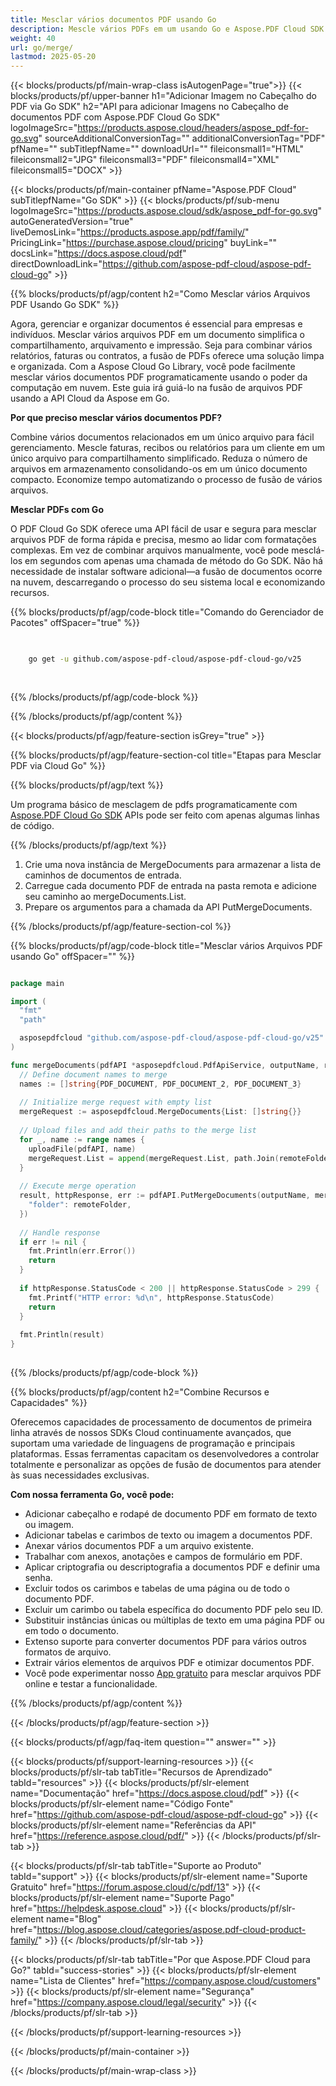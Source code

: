 ```yaml
---
title: Mesclar vários documentos PDF usando Go
description: Mescle vários PDFs em um usando Go e Aspose.PDF Cloud SDK.
weight: 40
url: go/merge/
lastmod: 2025-05-20
---
```


{{< blocks/products/pf/main-wrap-class isAutogenPage="true">}}
{{< blocks/products/pf/upper-banner h1="Adicionar Imagem no Cabeçalho do PDF via Go SDK" h2="API para adicionar Imagens no Cabeçalho de documentos PDF com Aspose.PDF Cloud Go SDK" logoImageSrc="https://products.aspose.cloud/headers/aspose_pdf-for-go.svg" sourceAdditionalConversionTag="" additionalConversionTag="PDF" pfName="" subTitlepfName="" downloadUrl="" fileiconsmall1="HTML" fileiconsmall2="JPG" fileiconsmall3="PDF" fileiconsmall4="XML" fileiconsmall5="DOCX" >}}

{{< blocks/products/pf/main-container pfName="Aspose.PDF Cloud" subTitlepfName="Go SDK" >}}
{{< blocks/products/pf/sub-menu logoImageSrc="https://products.aspose.cloud/sdk/aspose_pdf-for-go.svg"
autoGeneratedVersion="true"
liveDemosLink="https://products.aspose.app/pdf/family/" PricingLink="https://purchase.aspose.cloud/pricing" buyLink="" docsLink="https://docs.aspose.cloud/pdf"  directDownloadLink="https://github.com/aspose-pdf-cloud/aspose-pdf-cloud-go" >}}

{{% blocks/products/pf/agp/content h2="Como Mesclar vários Arquivos PDF Usando Go SDK" %}}

Agora, gerenciar e organizar documentos é essencial para empresas e indivíduos. Mesclar vários arquivos PDF em um documento simplifica o compartilhamento, arquivamento e impressão. Seja para combinar vários relatórios, faturas ou contratos, a fusão de PDFs oferece uma solução limpa e organizada. Com a Aspose Cloud Go Library, você pode facilmente mesclar vários documentos PDF programaticamente usando o poder da computação em nuvem. Este guia irá guiá-lo na fusão de arquivos PDF usando a API Cloud da Aspose em Go.

**Por que preciso mesclar vários documentos PDF?**

Combine vários documentos relacionados em um único arquivo para fácil gerenciamento. Mescle faturas, recibos ou relatórios para um cliente em um único arquivo para compartilhamento simplificado. Reduza o número de arquivos em armazenamento consolidando-os em um único documento compacto. Economize tempo automatizando o processo de fusão de vários arquivos.

**Mesclar PDFs com Go**

O PDF Cloud Go SDK oferece uma API fácil de usar e segura para mesclar arquivos PDF de forma rápida e precisa, mesmo ao lidar com formatações complexas. Em vez de combinar arquivos manualmente, você pode mesclá-los em segundos com apenas uma chamada de método do Go SDK. Não há necessidade de instalar software adicional—a fusão de documentos ocorre na nuvem, descarregando o processo do seu sistema local e economizando recursos.

{{% blocks/products/pf/agp/code-block title="Comando do Gerenciador de Pacotes" offSpacer="true" %}}

```bash

     
    go get -u github.com/aspose-pdf-cloud/aspose-pdf-cloud-go/v25
     
     

```

{{% /blocks/products/pf/agp/code-block %}}

{{% /blocks/products/pf/agp/content %}}

{{< blocks/products/pf/agp/feature-section isGrey="true" >}}

{{% blocks/products/pf/agp/feature-section-col title="Etapas para Mesclar PDF via Cloud Go" %}}

{{% blocks/products/pf/agp/text %}}

Um programa básico de mesclagem de pdfs programaticamente com
[Aspose.PDF Cloud Go SDK](https://products.aspose.cloud/pdf/go/)
APIs pode ser feito com apenas algumas linhas de código.

{{% /blocks/products/pf/agp/text %}}

1. Crie uma nova instância de MergeDocuments para armazenar a lista de caminhos de documentos de entrada.
1. Carregue cada documento PDF de entrada na pasta remota e adicione seu caminho ao mergeDocuments.List.
1. Prepare os argumentos para a chamada da API PutMergeDocuments.

{{% /blocks/products/pf/agp/feature-section-col %}}

{{% blocks/products/pf/agp/code-block title="Mesclar vários Arquivos PDF usando Go" offSpacer="" %}}

```go

package main

import (
  "fmt"
  "path"

  asposepdfcloud "github.com/aspose-pdf-cloud/aspose-pdf-cloud-go/v25"
)

func mergeDocuments(pdfAPI *asposepdfcloud.PdfApiService, outputName, remoteFolder string) {
  // Define document names to merge
  names := []string{PDF_DOCUMENT, PDF_DOCUMENT_2, PDF_DOCUMENT_3}
  
  // Initialize merge request with empty list
  mergeRequest := asposepdfcloud.MergeDocuments{List: []string{}}
  
  // Upload files and add their paths to the merge list
  for _, name := range names {
    uploadFile(pdfAPI, name)
    mergeRequest.List = append(mergeRequest.List, path.Join(remoteFolder, name))
  }
  
  // Execute merge operation
  result, httpResponse, err := pdfAPI.PutMergeDocuments(outputName, mergeRequest, map[string]interface{}{
    "folder": remoteFolder,
  })
  
  // Handle response
  if err != nil {
    fmt.Println(err.Error())
    return
  }
  
  if httpResponse.StatusCode < 200 || httpResponse.StatusCode > 299 {
    fmt.Printf("HTTP error: %d\n", httpResponse.StatusCode)
    return
  }
  
  fmt.Println(result)
}
  
```

{{% /blocks/products/pf/agp/code-block %}}

{{% blocks/products/pf/agp/content h2="Combine Recursos e Capacidades" %}}

Oferecemos capacidades de processamento de documentos de primeira linha através de nossos SDKs Cloud continuamente avançados, que suportam uma variedade de linguagens de programação e principais plataformas. Essas ferramentas capacitam os desenvolvedores a controlar totalmente e personalizar as opções de fusão de documentos para atender às suas necessidades exclusivas.

**Com nossa ferramenta Go, você pode:**

+ Adicionar cabeçalho e rodapé de documento PDF em formato de texto ou imagem.
+ Adicionar tabelas e carimbos de texto ou imagem a documentos PDF.
+ Anexar vários documentos PDF a um arquivo existente.
+ Trabalhar com anexos, anotações e campos de formulário em PDF.
+ Aplicar criptografia ou descriptografia a documentos PDF e definir uma senha.
+ Excluir todos os carimbos e tabelas de uma página ou de todo o documento PDF.
+ Excluir um carimbo ou tabela específica do documento PDF pelo seu ID.
+ Substituir instâncias únicas ou múltiplas de texto em uma página PDF ou em todo o documento.
+ Extenso suporte para converter documentos PDF para vários outros formatos de arquivo.
+ Extrair vários elementos de arquivos PDF e otimizar documentos PDF.
+ Você pode experimentar nosso [App gratuito](https://products.aspose.app/pdf/merger) para mesclar arquivos PDF online e testar a funcionalidade.

{{% /blocks/products/pf/agp/content %}}

{{< /blocks/products/pf/agp/feature-section >}}

{{< blocks/products/pf/agp/faq-item question="" answer="" >}}

{{< blocks/products/pf/support-learning-resources >}}
{{< blocks/products/pf/slr-tab tabTitle="Recursos de Aprendizado" tabId="resources" >}}
{{< blocks/products/pf/slr-element name="Documentação" href="https://docs.aspose.cloud/pdf" >}}
{{< blocks/products/pf/slr-element name="Código Fonte" href="https://github.com/aspose-pdf-cloud/aspose-pdf-cloud-go" >}}
{{< blocks/products/pf/slr-element name="Referências da API" href="https://reference.aspose.cloud/pdf/" >}}
{{< /blocks/products/pf/slr-tab >}}

{{< blocks/products/pf/slr-tab tabTitle="Suporte ao Produto" tabId="support" >}}
{{< blocks/products/pf/slr-element name="Suporte Gratuito" href="https://forum.aspose.cloud/c/pdf/13" >}}
{{< blocks/products/pf/slr-element name="Suporte Pago" href="https://helpdesk.aspose.cloud" >}}
{{< blocks/products/pf/slr-element name="Blog" href="https://blog.aspose.cloud/categories/aspose.pdf-cloud-product-family/" >}}
{{< /blocks/products/pf/slr-tab >}}

{{< blocks/products/pf/slr-tab tabTitle="Por que Aspose.PDF Cloud para Go?" tabId="success-stories" >}}
{{< blocks/products/pf/slr-element name="Lista de Clientes" href="https://company.aspose.cloud/customers" >}}
{{< blocks/products/pf/slr-element name="Segurança" href="https://company.aspose.cloud/legal/security" >}}
{{< /blocks/products/pf/slr-tab >}}

{{< /blocks/products/pf/support-learning-resources >}}

{{< /blocks/products/pf/main-container >}}

{{< /blocks/products/pf/main-wrap-class >}}




